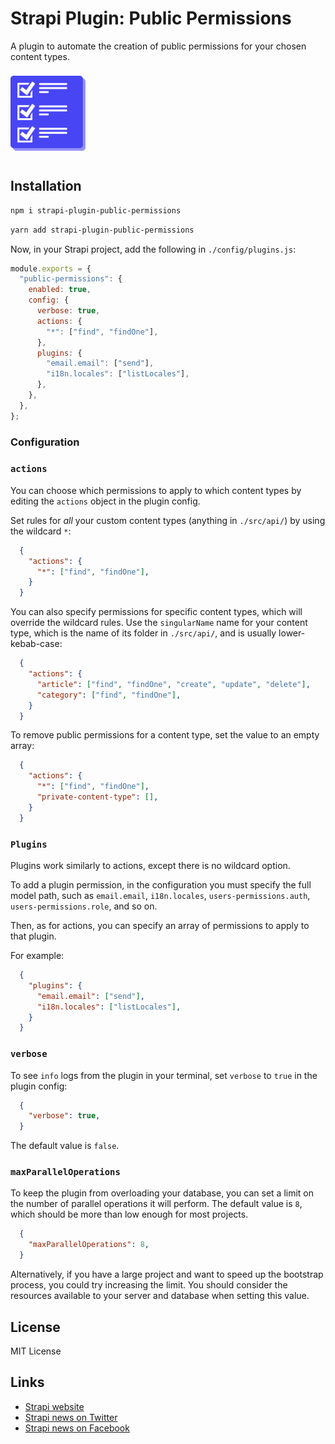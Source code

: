 # Strapi Plugin: Public Permissions

A plugin to automate the creation of public permissions for your chosen content types.

<img style="margin-block-start:8px;margin-block-end:12px;" width="120px" src="public/logo.png" alt="" />

## Installation

```bash
npm i strapi-plugin-public-permissions
```

```bash
yarn add strapi-plugin-public-permissions
```

Now, in your Strapi project, add the following in `./config/plugins.js`:

```js
module.exports = {
  "public-permissions": {
    enabled: true,
    config: {
      verbose: true,
      actions: {
        "*": ["find", "findOne"],
      },
      plugins: {
        "email.email": ["send"],
        "i18n.locales": ["listLocales"],
      },
    },
  },
};
```

### Configuration

### `actions`

You can choose which permissions to apply to which content types by editing the `actions` object in the plugin config.

Set rules for _all_ your custom content types (anything in `./src/api/`) by using the wildcard `*`:

```json
  {
    "actions": {
      "*": ["find", "findOne"],
    }
  }
```

You can also specify permissions for specific content types, which will override the wildcard rules. Use the `singularName` name for your content type, which is the name of its folder in `./src/api/`, and is usually lower-kebab-case: 

```json
  {
    "actions": {
      "article": ["find", "findOne", "create", "update", "delete"],
      "category": ["find", "findOne"],
    }
  }
```

To remove public permissions for a content type, set the value to an empty array:

```json
  {
    "actions": {
      "*": ["find", "findOne"],
      "private-content-type": [],
    }
  }
```

### `Plugins`

Plugins work similarly to actions, except there is no wildcard option.

To add a plugin permission, in the configuration you must specify the full model path, such as `email.email`, `i18n.locales`, `users-permissions.auth`, `users-permissions.role`, and so on. 

Then, as for actions, you can specify an array of permissions to apply to that plugin.

For example:

```json
  {
    "plugins": {
      "email.email": ["send"],
      "i18n.locales": ["listLocales"],
    }
  }
```

### `verbose`

To see `info` logs from the plugin in your terminal, set `verbose` to `true` in the plugin config:

```json
  {
    "verbose": true,
  }
```

The default value is `false`.

### `maxParallelOperations`

To keep the plugin from overloading your database, you can set a limit on the number of parallel operations it will perform. The default value is `8`, which should be more than low enough for most projects.


```json
  {
    "maxParallelOperations": 8,
  }
```

Alternatively, if you have a large project and want to speed up the bootstrap process, you could try increasing the limit. You should consider the resources available to your server and database when setting this value.

## License

MIT License

## Links

- [Strapi website](https://strapi.io/)
- [Strapi news on Twitter](https://twitter.com/strapijs)
- [Strapi news on Facebook](https://www.facebook.com/Strapi-616063331867161/)
